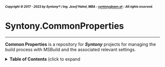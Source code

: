 ##### <sub><sub>Copyright &copy; 2017 - 2023 by Syntony&reg; / Ing. Josef Hahnl, MBA - syntony@aon.at - All rights reserved.</sub></sub>
# Syntony.CommonProperties
-----------

**Common Properties** is a repository for ***Syntony*** projects for managing the build process with MSBuild and the associated relevant settings.

<details>
<summary><b>Table of Contents</b> (click to expand</summary>

1. [Introduction](Docs/README.Introduction.md)
2. [Why we are called **Syntony**?](Docs/README.Syntony.md)

<details>
<summary><b>3. Some files explained</b> (click to expand)</summary>

1. [Markdown](Docs/README.Markdown.md)
1. [README.md](Docs/README.Readme.md)
1. [License](Docs/README.License.md)
1. [.NET SDK](Docs/README.NetSDK.md)
1. [.NET Analyzers](Docs/README.NetAnalyzers.md)
1. [.globalconfig](Docs/README.Globalconfig.md)
1. [.editorconfig](Docs/README.Editorconfig.md)
1. [.stylecop.json](Docs/README.Stylecop.md)
1. [git](Docs/README.Git.md)
1. [.gitattributes](Docs/README.Gitattributes.md)
1. [.gitignore ](Docs/README.Gitignore.md)
1. [.mailmap ](Docs/README.Mailmap.md)
1. [.sln](Docs/README.Sln.md)
1. [.suo](Docs/README.Suo.md)
1. [.props](Docs/README.Props.md)
1. [.targets](Docs/README.Targets.md)
1. [MSBuild Files](Docs/README.MSBuildFiles.md)
1. [Directory.Build.props](Docs/README.Directory.Build.props.md)
1. [Directory.Build.targets](Docs/README.Directory.Build.Targets.md)
1. [Strong naming](Docs/README.StrongNaming.md)
1. [Sign assembly](Docs/README.SignAssembly.md)
1. [Pack](Docs/README.Pack.md)
1. [NuGet](Docs/README.NuGet.md)
1. [Documentation](Docs/README.Documentation.md)

</details>

4. [Project Structure](Docs/README.ProjectStructure.md)
1. [Build Operation](Docs/README.BuildOperation.md)
1. [Coding Standards](Docs/README.CodingStandards.md)
1. [Software we use](Docs/README.SoftwareWeUse.md)
1. [AI Tools](Docs/README.AI.md)
1. [Helpful Links](Docs/README.HelpfulLinks.md)
1. [Contact](Docs/README.Contact.md)

<details>
